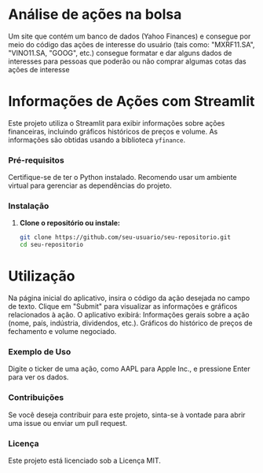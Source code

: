 # Análise de ações na bolsa
Um site que contém um banco de dados (Yahoo Finances) e consegue por meio do código das ações de interesse do usuário (tais como: "MXRF11.SA", "VINO11.SA, "GOOG", etc.) consegue formatar e dar alguns dados de interesses para pessoas que poderão ou não comprar algumas cotas das ações de interesse

# Informações de Ações com Streamlit

Este projeto utiliza o Streamlit para exibir informações sobre ações financeiras, incluindo gráficos históricos de preços e volume. As informações são obtidas usando a biblioteca `yfinance`.

### Pré-requisitos

Certifique-se de ter o Python instalado. Recomendo usar um ambiente virtual para gerenciar as dependências do projeto.

### Instalação

1. **Clone o repositório ou instale:**

   ```bash
   git clone https://github.com/seu-usuario/seu-repositorio.git
   cd seu-repositorio

# Utilização
Na página inicial do aplicativo, insira o código da ação desejada no campo de texto.
Clique em "Submit" para visualizar as informações e gráficos relacionados à ação.
O aplicativo exibirá:
Informações gerais sobre a ação (nome, país, indústria, dividendos, etc.).
Gráficos do histórico de preços de fechamento e volume negociado.
### Exemplo de Uso
Digite o ticker de uma ação, como AAPL para Apple Inc., e pressione Enter para ver os dados.

### Contribuições
Se você deseja contribuir para este projeto, sinta-se à vontade para abrir uma issue ou enviar um pull request.

### Licença
Este projeto está licenciado sob a Licença MIT.
